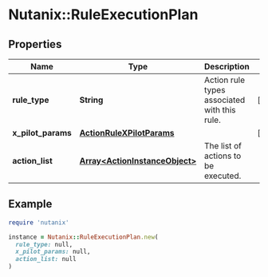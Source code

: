 # Nutanix::RuleExecutionPlan

## Properties

| Name | Type | Description | Notes |
| ---- | ---- | ----------- | ----- |
| **rule_type** | **String** | Action rule types associated with this rule. | [optional] |
| **x_pilot_params** | [**ActionRuleXPilotParams**](ActionRuleXPilotParams.md) |  | [optional] |
| **action_list** | [**Array&lt;ActionInstanceObject&gt;**](ActionInstanceObject.md) | The list of actions to be executed. |  |

## Example

```ruby
require 'nutanix'

instance = Nutanix::RuleExecutionPlan.new(
  rule_type: null,
  x_pilot_params: null,
  action_list: null
)
```

